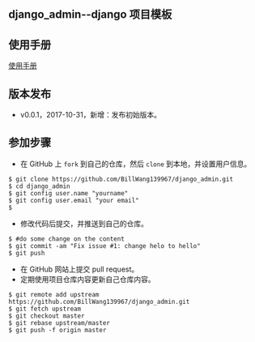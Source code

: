 ## django_admin--django 项目模板

## 使用手册

[使用手册](https://github.com/BillWang139967/django_admin/wiki)

## 版本发布

* v0.0.1，2017-10-31，新增：发布初始版本。

## 参加步骤

* 在 GitHub 上 `fork` 到自己的仓库，然后 `clone` 到本地，并设置用户信息。
```
$ git clone https://github.com/BillWang139967/django_admin.git
$ cd django_admin
$ git config user.name "yourname"
$ git config user.email "your email"
$
```
* 修改代码后提交，并推送到自己的仓库。
```
$ #do some change on the content
$ git commit -am "Fix issue #1: change helo to hello"
$ git push
```
* 在 GitHub 网站上提交 pull request。
* 定期使用项目仓库内容更新自己仓库内容。
```
$ git remote add upstream https://github.com/BillWang139967/django_admin.git
$ git fetch upstream
$ git checkout master
$ git rebase upstream/master
$ git push -f origin master
```
